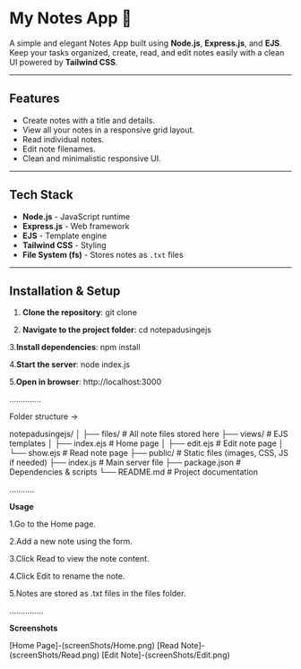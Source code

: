 # My Notes App 📝

A simple and elegant Notes App built using **Node.js**, **Express.js**, and **EJS**.  
Keep your tasks organized, create, read, and edit notes easily with a clean UI powered by **Tailwind CSS**.

---

## Features

- Create notes with a title and details.
- View all your notes in a responsive grid layout.
- Read individual notes.
- Edit note filenames.
- Clean and minimalistic responsive UI.

---

## Tech Stack

- **Node.js** - JavaScript runtime
- **Express.js** - Web framework
- **EJS** - Template engine
- **Tailwind CSS** - Styling
- **File System (fs)** - Stores notes as `.txt` files

---

## Installation & Setup

1. **Clone the repository**:
git clone <your-repo-link>

2. **Navigate to the project folder**:
cd notepadusingejs

3.**Install dependencies**:
npm install

4.**Start the server**:
node index.js

5.**Open in browser**:
http://localhost:3000  

..............

Folder structure ->

notepadusingejs/
│
├── files/              # All note files stored here
├── views/              # EJS templates
│   ├── index.ejs       # Home page
│   ├── edit.ejs        # Edit note page
│   └── show.ejs        # Read note page
├── public/             # Static files (images, CSS, JS if needed)
├── index.js            # Main server file
├── package.json        # Dependencies & scripts
└── README.md           # Project documentation

...........




**Usage**

1.Go to the Home page.

2.Add a new note using the form.

3.Click Read to view the note content.

4.Click Edit to rename the note.

5.Notes are stored as .txt files in the files folder.

...............


**Screenshots**

[Home Page]-(screenShots/Home.png)
[Read Note]-(screenShots/Read.png)
[Edit Note]-(screenShots/Edit.png)





